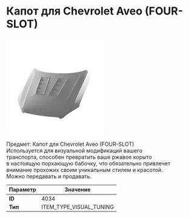 # Капот для Chevrolet Aveo (FOUR-SLOT)

![Item Image](../img/4034.webp?raw=true)

Предмет: Капот для Chevrolet Aveo (FOUR-SLOT)<br>Используется для визуальной модификаций вашего<br>транспорта, способен превратить ваше ржавое корыто<br>в настоящую порхающую бабочку, что обязательно привлечет<br>внимание прохожих своим уникальным стилем и красотой.<br>Можно передавать и продавать.


| Параметр | Значение |
|----------|----------|
| **ID** | 4034 |
| **Тип** | ITEM_TYPE_VISUAL_TUNING |

